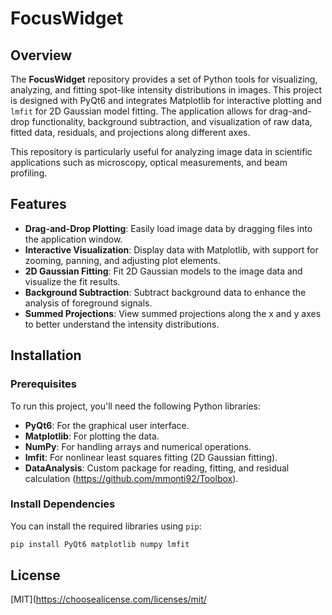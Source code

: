 # FocusWidget

## Overview

The **FocusWidget** repository provides a set of Python tools for visualizing, analyzing, and fitting spot-like intensity distributions in images. This project is designed with PyQt6 and integrates Matplotlib for interactive plotting and `lmfit` for 2D Gaussian model fitting. The application allows for drag-and-drop functionality, background subtraction, and visualization of raw data, fitted data, residuals, and projections along different axes.

This repository is particularly useful for analyzing image data in scientific applications such as microscopy, optical measurements, and beam profiling.

## Features

- **Drag-and-Drop Plotting**: Easily load image data by dragging files into the application window.
- **Interactive Visualization**: Display data with Matplotlib, with support for zooming, panning, and adjusting plot elements.
- **2D Gaussian Fitting**: Fit 2D Gaussian models to the image data and visualize the fit results.
- **Background Subtraction**: Subtract background data to enhance the analysis of foreground signals.
- **Summed Projections**: View summed projections along the x and y axes to better understand the intensity distributions.

## Installation

### Prerequisites

To run this project, you'll need the following Python libraries:

- **PyQt6**: For the graphical user interface.
- **Matplotlib**: For plotting the data.
- **NumPy**: For handling arrays and numerical operations.
- **lmfit**: For nonlinear least squares fitting (2D Gaussian fitting).
- **DataAnalysis**: Custom package for reading, fitting, and residual calculation (https://github.com/mmonti92/Toolbox).

### Install Dependencies

You can install the required libraries using `pip`:

```bash
pip install PyQt6 matplotlib numpy lmfit
```


## License

[MIT](https://choosealicense.com/licenses/mit/


